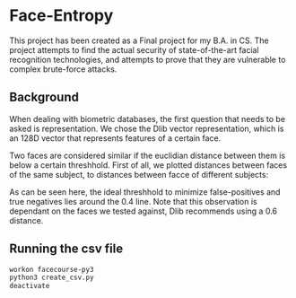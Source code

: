 # Face-Entropy
This project has been created as a Final project for my B.A. in CS. The project attempts to find the actual security of state-of-the-art facial recognition technologies, and attempts to prove that they are vulnerable to complex brute-force attacks.


## Background

When dealing with biometric databases, the first question that needs to be asked is representation. We
chose the Dlib vector representation, which is an 128D vector that represents features of a certain face.


Two faces are considered similar if the euclidian distance between them is below a certain threshhold.
First of all, we plotted distances between faces of the same subject, to distances between facce of
different subjects:




As can be seen here, the ideal threshhold to minimize false-positives and true negatives lies around the 0.4
line. Note that this observation is dependant on the faces we tested against, Dlib recommends using a 0.6 distance.





## Running the csv file


```bash
workon facecourse-py3
python3 create_csv.py
deactivate
```
